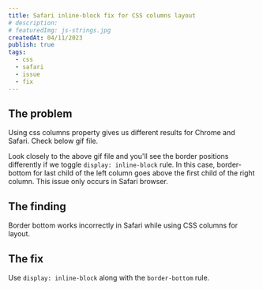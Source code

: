 ```yaml
---
title: Safari inline-block fix for CSS columns layout
# description:
# featuredImg: js-strings.jpg
createdAt: 04/11/2023
publish: true
tags:
  - css
  - safari
  - issue
  - fix
---
```


<div class="l-wrap l-wrap--700">

## The problem

Using css columns property gives us different results for Chrome and Safari. Check below gif file.

</div><!-- /.l-wrap--700 -->

<div class="l-wrap l-wrap--md">
<!--
  Read more about how to create components and use in markdown file in here -> https://jamesdonnelly.dev/blog/adding-images-with-nuxt-content/
-->

<MarkdownImage src="article-images/safari-inline-block-issue.gif" alt="Safari inline-block issue" class="u-my-32"></MarkdownImage>

</div><!-- /.l-wrap--md -->

<div class="l-wrap l-wrap--700">

Look closely to the above gif file and you'll see the border positions differently if we toggle <code>display: inline-block</code> rule. In this case, border-bottom for last child of the left column goes above the first child of the right column. This issue only occurs in Safari browser.

## The finding

Border bottom works incorrectly in Safari while using CSS columns for layout.

## The fix

Use <code>display: inline-block</code> along with the <code>border-bottom</code> rule.

</div><!-- /.l-wrap--700 -->
